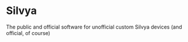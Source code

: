 # Silvya
The public and official software for unofficial custom Silvya devices (and official, of course)
